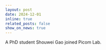 ```yaml
---
layout: post
date: 2024-12-01
inline: true
related_posts: false
show_on_news: true
---
```


A PhD student Shouwei Gao joined Picom Lab.
